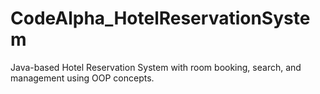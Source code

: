 # CodeAlpha_HotelReservationSystem
Java-based Hotel Reservation System with room booking, search, and management using OOP concepts.
